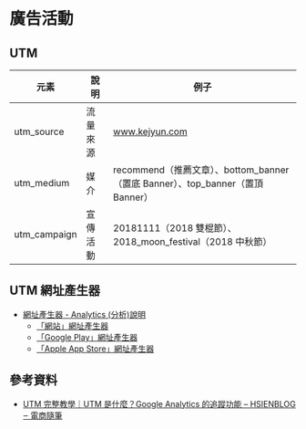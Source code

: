 # 廣告活動

## UTM

| 元素 | 說明 | 例子 |
|---|---|---|
| utm_source  | 流量來源  |  www.kejyun.com  |
| utm_medium  | 媒介 | recommend（推薦文章）、bottom_banner（置底 Banner）、top_banner（置頂 Banner）|
| utm_campaign  | 宣傳活動 | 20181111（2018 雙棍節）、2018_moon_festival（2018 中秋節）|

## UTM 網址產生器
* [網址產生器 - Analytics (分析)說明](https://support.google.com/analytics/answer/1033867?hl=zh-Hant)
    * [「網站」網址產生器](https://ga-dev-tools.appspot.com/campaign-url-builder/)
    * [「Google Play」網址產生器](https://developers.google.com/analytics/devguides/collection/android/v4/campaigns#google-play-url-builder)
    * [「Apple App Store」網址產生器](https://developers.google.com/analytics/devguides/collection/ios/v3/campaigns#ios-url-builder)


## 參考資料
* [UTM 完整教學｜UTM 是什麼？Google Analytics 的追蹤功能 – HSIENBLOG ‒ 電商隨筆](https://hsienblog.com/2017/08/15/utm-tag/)
